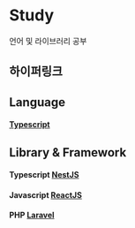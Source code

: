 # Study
언어 및 라이브러리 공부
## 하이퍼링크
## Language
#### [Typescript](https://github.com/Aierse/Study/tree/main/TypeScript)
## Library & Framework
#### Typescript [NestJS](https://github.com/Aierse/Study/tree/main/TypeScript/nomadcoder/NestJS)
#### Javascript [ReactJS](https://github.com/Aierse/Study/tree/main/TypeScript/nomadcoder/react-for-beginner)
#### PHP  [Laravel](https://github.com/Aierse/Study/tree/main/php/Laravel)
